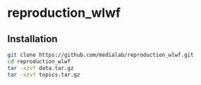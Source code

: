 # reproduction_wlwf

## Installation
```bash
git clone https://github.com/medialab/reproduction_wlwf.git
cd reproduction_wlwf
tar -xzvf data.tar.gz
tar -xzvf topics.tar.gz
```

